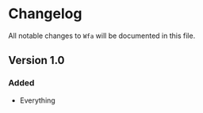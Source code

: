 # Changelog

All notable changes to `Wfa` will be documented in this file.

## Version 1.0

### Added
- Everything
